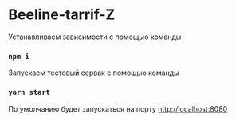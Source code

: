 # Beeline-tarrif-Z
Устанавливаем зависимости с помощью команды 
### `npm i`
Запускаем тестовый сервак с помощью команды 
### `yarn start`
По умолчанию будет запускаться на порту [http://localhost:8080](http://localhost:8080)
